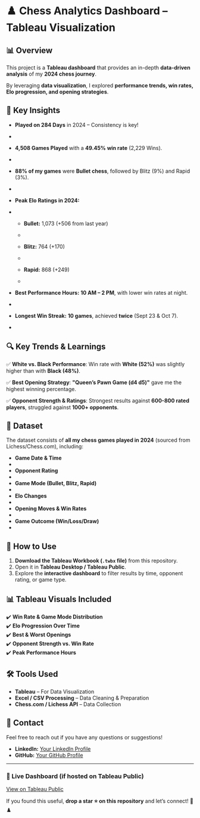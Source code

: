 # ♟️ Chess Analytics Dashboard – Tableau Visualization  

## 📊 Overview  
This project is a **Tableau dashboard** that provides an in-depth **data-driven analysis** of my **2024 chess journey**.  

By leveraging **data visualization**, I explored **performance trends, win rates, Elo progression, and opening strategies**.  


## 🚀 Key Insights  

- **Played on 284 Days** in 2024 – Consistency is key!
- 
- **4,508 Games Played** with a **49.45% win rate** (2,229 Wins).
- 
- **88% of my games** were **Bullet chess**, followed by Blitz (9%) and Rapid (3%).
- 
- **Peak Elo Ratings in 2024:**

- 
  - **Bullet:** 1,073 (+506 from last year)
  - 
  - **Blitz:** 764 (+170)
  - 
  - **Rapid:** 868 (+249)
 
  - 
- **Best Performance Hours:** **10 AM – 2 PM**, with lower win rates at night.
- 
- **Longest Win Streak:** **10 games**, achieved **twice** (Sept 23 & Oct 7).
- 

## 🔍 Key Trends & Learnings  


✅ **White vs. Black Performance**: Win rate with **White (52%)** was slightly higher than with **Black (48%)**.  

✅ **Best Opening Strategy**: **"Queen’s Pawn Game (d4 d5)"** gave me the highest winning percentage.  

✅ **Opponent Strength & Ratings**: Strongest results against **600-800 rated players**, struggled against **1000+ opponents**.  


## 📂 Dataset  

The dataset consists of **all my chess games played in 2024** (sourced from Lichess/Chess.com), including:  

- **Game Date & Time**
- 
- **Opponent Rating**
- 
- **Game Mode (Bullet, Blitz, Rapid)**
- 
- **Elo Changes**
- 
- **Opening Moves & Win Rates**
- 
- **Game Outcome (Win/Loss/Draw)**
- 

## 📌 How to Use  

1. **Download the Tableau Workbook (`.twbx` file)** from this repository.  
2. Open it in **Tableau Desktop / Tableau Public**.  
3. Explore the **interactive dashboard** to filter results by time, opponent rating, or game type.  

## 📊 Tableau Visuals Included  

✔️ **Win Rate & Game Mode Distribution**  
✔️ **Elo Progression Over Time**  
✔️ **Best & Worst Openings**  
✔️ **Opponent Strength vs. Win Rate**  
✔️ **Peak Performance Hours**  

## 🛠️ Tools Used  

- **Tableau** – For Data Visualization  
- **Excel / CSV Processing** – Data Cleaning & Preparation  
- **Chess.com / Lichess API** – Data Collection  

## 📩 Contact  

Feel free to reach out if you have any questions or suggestions!  
- **LinkedIn:** [Your LinkedIn Profile](#)  
- **GitHub:** [Your GitHub Profile](#)  

---

### **🔗 Live Dashboard (if hosted on Tableau Public)**  
[View on Tableau Public](#)  

If you found this useful, **drop a star ⭐ on this repository** and let’s connect! 🚀♟️ 
